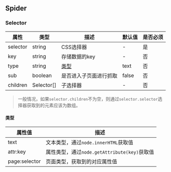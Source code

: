 ## Spider

### Selector

| 属性 | 类型 | 描述 | 默认值 | 是否必须 |
| ---- | ---- | ---- | ---- | ---- |
| selector | string | CSS选择器 | - | 是 |
| key | string | 存储数据的key | - | 否 |
| type | string | [类型](#类型) | text | 否 |
| sub | boolean | 是否进入子页面进行抓取 | false | 否 |
| children | Selector[] | 子选择器 | - | 否 |

> 一般情况，如果`selector.children`不为空，则通过`selector.selector`选择器获取到的元素应该为数组。

#### 类型

| 属性值 | 描述 |
| ---- | ---- |
| text | 文本类型，通过`node.innerHTML`获取值 |
| attr:key | 属性类型，通过`node.getAttribute(key)`获取值 |
| page:selector | 页面类型，获取到的对应属性值